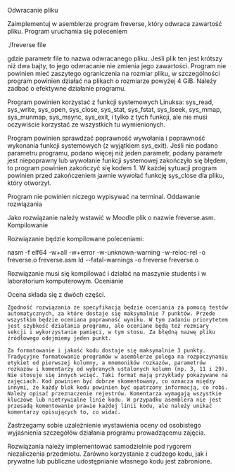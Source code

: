 
Odwracanie pliku

Zaimplementuj w asemblerze program freverse, który odwraca zawartość pliku. Program uruchamia się poleceniem

./freverse file

gdzie parametr file to nazwa odwracanego pliku. Jeśli plik ten jest krótszy niż dwa bajty, to jego odwracanie nie zmienia jego zawartości. Program nie powinien mieć zaszytego ograniczenia na rozmiar pliku, w szczególności program powinien działać na plikach o rozmiarze powyżej 4 GiB. Należy zadbać o efektywne działanie programu.

Program powinien korzystać z funkcji systemowych Linuksa: sys_read, sys_write, sys_open, sys_close, sys_stat, sys_fstat, sys_lseek, sys_mmap, sys_munmap, sys_msync, sys_exit, i tylko z tych funkcji, ale nie musi oczywiście korzystać ze wszystkich tu wymienionych.

Program powinien sprawdzać poprawność wywołania i poprawność wykonania funkcji systemowych (z wyjątkiem sys_exit). Jeśli nie podano parametru programu, podano więcej niż jeden parametr, podany parametr jest niepoprawny lub wywołanie funkcji systemowej zakończyło się błędem, to program powinien zakończyć się kodem 1. W każdej sytuacji program powinien przed zakończeniem jawnie wywołać funkcję sys_close dla pliku, który otworzył.

Program nie powinien niczego wypisywać na terminal.
Oddawanie rozwiązania

Jako rozwiązanie należy wstawić w Moodle plik o nazwie freverse.asm.
Kompilowanie

Rozwiązanie będzie kompilowane poleceniami:

nasm -f elf64 -w+all -w+error -w-unknown-warning -w-reloc-rel -o freverse.o freverse.asm
ld --fatal-warnings -o freverse freverse.o

Rozwiązanie musi się kompilować i działać na maszynie students i w laboratorium komputerowym.
Ocenianie

Ocena składa się z dwóch części.

    Zgodność rozwiązania ze specyfikacją będzie oceniania za pomocą testów automatycznych, za które dostaje się maksymalnie 7 punktów. Przede wszystkim będzie oceniana poprawność wyniku. W tym zadaniu priorytetem jest szybkość działania programu, ale oceniane będą też rozmiary sekcji i wykorzystanie pamięci, w tym stosu. Za błędną nazwę pliku źródłowego odejmiemy jeden punkt.

    Za formatowanie i jakość kodu dostaje się maksymalnie 3 punkty. Tradycyjne formatowanie programów w asemblerze polega na rozpoczynaniu etykiet od pierwszej kolumny, a mnemoników rozkazów, parametrów rozkazów i komentarzy od wybranych ustalonych kolumn (np. 3, 11 i 29). Nie stosuje się innych wcięć. Taki format mają przykłady pokazywane na zajęciach. Kod powinien być dobrze skomentowany, co oznacza między innymi, że każdy blok kodu powinien być opatrzony informacją, co robi. Należy opisać przeznaczenie rejestrów. Komentarza wymagają wszystkie kluczowe lub nietrywialne linie kodu. W przypadku asemblera nie jest przesadą komentowanie prawie każdej linii kodu, ale należy unikać komentarzy opisujących to, co widać.

Zastrzegamy sobie uzależnienie wystawienia oceny od osobistego wyjaśnienia szczegółów działania programu prowadzącemu zajęcia.

Rozwiązania należy implementować samodzielnie pod rygorem niezaliczenia przedmiotu. Zarówno korzystanie z cudzego kodu, jak i prywatne lub publiczne udostępnianie własnego kodu jest zabronione.

